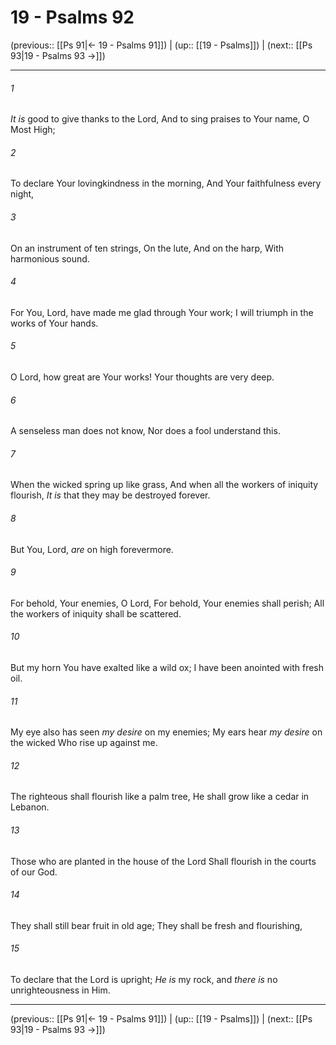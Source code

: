 # 19 - Psalms 92

(previous:: [[Ps 91|← 19 - Psalms 91]]) | (up:: [[19 - Psalms]]) | (next:: [[Ps 93|19 - Psalms 93 →]])

***


###### 1 
_It is_ good to give thanks to the Lord, And to sing praises to Your name, O Most High; 

###### 2 
To declare Your lovingkindness in the morning, And Your faithfulness every night, 

###### 3 
On an instrument of ten strings, On the lute, And on the harp, With harmonious sound. 

###### 4 
For You, Lord, have made me glad through Your work; I will triumph in the works of Your hands. 

###### 5 
O Lord, how great are Your works! Your thoughts are very deep. 

###### 6 
A senseless man does not know, Nor does a fool understand this. 

###### 7 
When the wicked spring up like grass, And when all the workers of iniquity flourish, _It is_ that they may be destroyed forever. 

###### 8 
But You, Lord, _are_ on high forevermore. 

###### 9 
For behold, Your enemies, O Lord, For behold, Your enemies shall perish; All the workers of iniquity shall be scattered. 

###### 10 
But my horn You have exalted like a wild ox; I have been anointed with fresh oil. 

###### 11 
My eye also has seen _my desire_ on my enemies; My ears hear _my desire_ on the wicked Who rise up against me. 

###### 12 
The righteous shall flourish like a palm tree, He shall grow like a cedar in Lebanon. 

###### 13 
Those who are planted in the house of the Lord Shall flourish in the courts of our God. 

###### 14 
They shall still bear fruit in old age; They shall be fresh and flourishing, 

###### 15 
To declare that the Lord is upright; _He is_ my rock, and _there is_ no unrighteousness in Him.

***

(previous:: [[Ps 91|← 19 - Psalms 91]]) | (up:: [[19 - Psalms]]) | (next:: [[Ps 93|19 - Psalms 93 →]])
